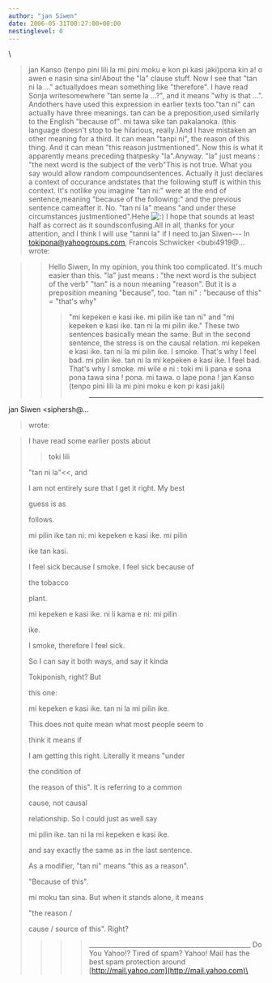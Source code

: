 ```yaml
---
author: "jan Siwen"
date: 2006-05-31T00:27:00+00:00
nestinglevel: 0
---
```

\
> jan Kanso (tenpo pini lili la mi pini moku e kon pi
> kasi jaki)pona kin a! o awen e nasin sina sin!About the "la" clause stuff. Now I see that "tan ni la ..." actuallydoes mean something like "therefore". I have read Sonja writesomewhere "tan seme la ...?", and it means "why is that ...". Andothers have used this expression in earlier texts too."tan ni" can actually have three meanings. tan can be a preposition,used similarly to the English "because of". mi tawa sike tan pakalanoka. (this language doesn't stop to be hilarious, really.)And I have mistaken an other meaning for a third. It can mean "tanpi ni", the reason of this thing. And it can mean "this reason justmentioned". Now this is what it apparently means preceding thatpesky "la".Anyway.
> "la" just means : "the next word is the subject of the
> verb"This is not true. What you say would allow random compoundsentences. Actually it just declares a context of occurance andstates that the following stuff is within this context. It's notlike you imagine "tan ni:" were at the end of sentence,meaning "because of the following:" and the previous sentence cameafter it. No. "tan ni la" means "and under these circumstances justmentioned".Hehe ![:)](images/smilies/icon_e_smile.gif "Smile") I hope that sounds at least half as correct as it soundsconfusing.All in all, thanks for your attention, and I think I will use "tanni la" if I need to.jan Siwen---
 In [tokipona@yahoogroups.com](mailto://tokipona@yahoogroups.com), Francois Schwicker <bubi4919@...
>wrote:

>> Hello Siwen,
>> In my opinion, you think too complicated. It's much
> easier than this.
>> "la" just means : "the next word is the subject of the
> verb"
>> "tan" is a noun meaning "reason". But it is a
> preposition meaning "because", too.
>> "tan ni" : "because of this" = "that's why"
>>> "mi kepeken e kasi ike. mi pilin ike tan ni" and
> "mi kepeken e kasi ike. tan ni la mi pilin ike."
> These two sentences basically mean the same. But in
> the second sentence, the stress is on the causal
> relation.
>> mi kepeken e kasi ike. tan ni la mi pilin ike.
> I smoke. That's why I feel bad.
>> mi pilin ike. tan ni la mi kepeken e kasi ike.
> I feel bad. That's why I smoke.
>> mi wile e ni : toki mi li pana e sona pona tawa sina !
>> pona. mi tawa. o lape pona !
>> jan Kanso (tenpo pini lili la mi pini moku e kon pi
> kasi jaki)
>>>> ---
 jan Siwen <siphersh@...
> wrote:

>> 
> I have read some earlier posts about 
>>toki lili
> 
> "tan ni la"<<, and
> 
> I am not entirely sure that I get it right. My best
> 
> guess is as
> 
> follows.
> 
>> 
> mi pilin ike tan ni: mi kepeken e kasi ike. mi pilin
> 
> ike tan kasi.
> 
> I feel sick because I smoke. I feel sick because of
> 
> the tobacco
> 
> plant.
> 
>> 
> mi kepeken e kasi ike. ni li kama e ni: mi pilin
> 
> ike.
> 
> I smoke, therefore I feel sick.
> 
>> 
> So I can say it both ways, and say it kinda
> 
> Tokiponish, right? But
> 
> this one:
> 
>> 
> mi kepeken e kasi ike. tan ni la mi pilin ike.
> 
>> 
> This does not quite mean what most people seem to
> 
> think it means if
> 
> I am getting this right. Literally it means "under
> 
> the condition of
> 
> the reason of this". It is referring to a common
> 
> cause, not causal
> 
> relationship. So I could just as well say
> 
>> 
> mi pilin ike. tan ni la mi kepeken e kasi ike.
> 
>> 
> and say exactly the same as in the last sentence.
> 
>> 
> As a modifier, "tan ni" means "this as a reason".
> 
> "Because of this".
> 
> mi moku tan sina. But when it stands alone, it means
> 
> "the reason /
> 
> cause / source of this". Right?
> 
>> 
>> 
>> 
>> 
>>>> \_\_\_\_\_\_\_\_\_\_\_\_\_\_\_\_\_\_\_\_\_\_\_\_\_\_\_\_\_\_\_\_\_\_\_\_\_\_\_\_\_\_\_\_\_\_\_\_\_\_
> Do You Yahoo!?
> Tired of spam? Yahoo! Mail has the best spam protection around
> [http://mail.yahoo.com](http://mail.yahoo.com)\
>
